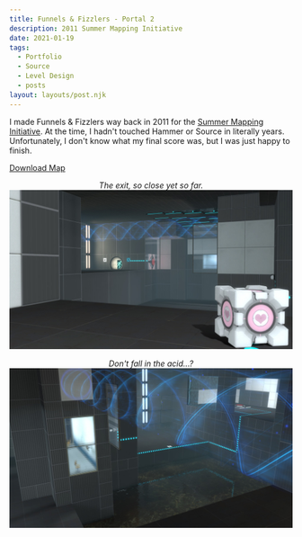 ```yaml
---
title: Funnels & Fizzlers - Portal 2
description: 2011 Summer Mapping Initiative 
date: 2021-01-19
tags:
  - Portfolio
  - Source
  - Level Design
  - posts
layout: layouts/post.njk
---
```


<p>I made Funnels & Fizzlers way back in 2011 for the <a href="https://theportalwiki.com/wiki/Summer_Mapping_Initiative" target="blank">Summer Mapping Initiative</a>. At the time, I hadn't touched Hammer or Source in literally years. Unfortunately, I don't know what my final score was, but I was just happy to finish.</p>

<a href="/files/sp_funnels_n_fizzlers.zip" class="button" download>Download Map</a>

<p style="text-align: center"><i>The exit, so close yet so far.</i><br><img src="/img/fnf_cube.jpg"></p>
<p style="text-align: center"><i>Don't fall in the acid...?</i><br><img src="/img/fnf.jpg"></p>
